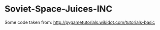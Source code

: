 Soviet-Space-Juices-INC
=======================

Some code taken from:
http://pygametutorials.wikidot.com/tutorials-basic
